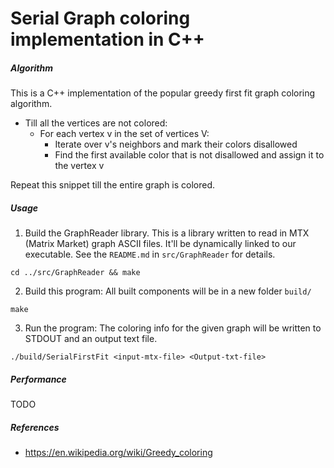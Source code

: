 # Serial Graph coloring implementation in C++

##### Algorithm
This is a C++ implementation of the popular greedy first fit graph coloring algorithm.
* Till all the vertices are not colored:
  * For each vertex v in the set of vertices V:
    * Iterate over v's neighbors and mark their colors disallowed
    * Find the first available color that is not disallowed and assign it to the vertex v

Repeat this snippet till the entire graph is colored.

##### Usage
1. Build the GraphReader library. This is a library written to read in MTX (Matrix Market) graph ASCII files. It'll be dynamically linked to our executable. See the `README.md` in `src/GraphReader` for details.
```
cd ../src/GraphReader && make
```
2. Build this program: All built components will be in a new folder `build/`
```
make 
```
3. Run the program: The coloring info for the given graph will be written to STDOUT and an output text file.
```
./build/SerialFirstFit <input-mtx-file> <Output-txt-file>
```

##### Performance
TODO

##### References
* https://en.wikipedia.org/wiki/Greedy_coloring
